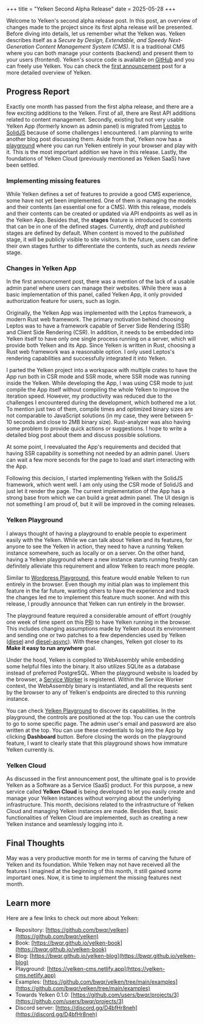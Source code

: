 +++
title = "Yelken Second Alpha Release"
date = 2025-05-28
+++

Welcome to Yelken's second alpha release post.
In this post, an overview of changes made to the project since its first alpha release will be presented.
Before diving into details, let us remember what the Yelken was.
Yelken describes itself as a *Secure by Design, Extendable, and Speedy Next-Generation Content Management System (CMS)*.
It is a traditional CMS where you can both manage your contents (backend) and present them to your users (frontend).
Yelken's source code is available on [GitHub](https://github.com/bwqr/yelken) and you can freely use Yelken.
You can check the [first announcement](/first-announcement/) post for a more detailed overview of Yelken.

## Progress Report

Exactly one month has passed from the first alpha release, and there are a few exciting additions to the Yelken.
First of all, there are Rest API additions related to content management.
Secondly, existing but not very usable Yelken App (formerly known as admin panel) is migrated from [Leptos](https://leptos.dev/) to [SolidJS](https://www.solidjs.com/) because of some challenges I encountered.
I am planning to write another blog post discussing them.
Aside from that, Yelken now has a [playground](https://yelken-cms.netlify.app) where you can run Yelken entirely in your browser and play with it.
This is the most important addition we have in this release.
Lastly, the foundations of Yelken Cloud (previously mentioned as Yelken SaaS) have been settled.

### Implementing missing features
While Yelken defines a set of features to provide a good CMS experience, some have not yet been implemented.
One of them is managing the models and their contents (an essential one for a CMS).
With this release, models and their contents can be created or updated via API endpoints as well as in the Yelken App.
Besides that, the **stages** feature is introduced to contents that can be in one of the defined stages.
Currently, *draft* and *published* stages are defined by default.
When content is moved to the *published* stage, it will be publicly visible to site visitors.
In the future, users can define their own stages further to differentiate the contents, such as *needs review* stage.

### Changes in Yelken App
In the first announcement post, there was a mention of the lack of a usable admin panel where users can manage their websites.
While there was a basic implementation of this panel, called Yelken App, it only provided authorization feature for users, such as login.

Originally, the Yelken App was implemented with the Leptos framework, a modern Rust web framework.
The primary motivation behind choosing Leptos was to have a framework capable of Server Side Rendering (SSR) and Client Side Rendering (CSR).
In addition, it needs to be embedded into Yelken itself to have only one single process running on a server, which will provide both Yelken and its App.
Since Yelken is written in Rust, choosing a Rust web framework was a reasonable option.
I only used Leptos's rendering capabilities and successfully integrated it into Yelken.

I parted the Yelken project into a workspace with multiple crates to have the App run both in CSR mode and SSR mode, where SSR mode was running inside the Yelken.
While developing the App, I was using CSR mode to just compile the App itself without compiling the whole Yelken to improve the iteration speed.
However, my productivity was reduced due to the challenges I encountered during the development, which bothered me a lot.
To mention just two of them, compile times and optimized binary sizes are not comparable to JavaScript solutions (in my case, they were between 5-10 seconds and close to 2MB binary size).
Rust-analyzer was also having some problem to provide quick actions or suggestions.
I hope to write a detailed blog post about them and discuss possible solutions.

At some point, I reevaluated the App's requirements and decided that having SSR capability is something not needed by an admin panel.
Users can wait a few more seconds for the page to load and start interacting with the App.

Following this decision, I started implementing Yelken with the SolidJS framework, which went well.
I am only using the CSR mode of SolidJS and just let it render the page.
The current implementation of the App has a strong base from which we can build a great admin panel.
The UI design is not something I am proud of, but it will be improved in the coming releases.

### Yelken Playground
I always thought of having a playground to enable people to experiment easily with the Yelken.
While we can talk about Yelken and its features, for anyone to see the Yelken in action, they need to have a running Yelken instance somewhere, such as locally or on a server.
On the other hand, having a Yelken playground where a new instance starts running freshly can definitely alleviate this requirement and allow Yelken to reach more people.

Similar to [Wordpress Playground](https://wordpress.org/playground/), this feature would enable Yelken to run entirely in the browser.
Even though my initial plan was to implement this feature in the far future, wanting others to have the experience and track the changes led me to implement this feature much sooner.
And with this release, I proudly announce that Yelken can run entirely in the browser.

The playground feature required a considerable amount of effort (roughly one week of time spent on this [PR](https://github.com/bwqr/yelken/pull/18)) to have Yelken running in the browser.
This includes changing assumptions made by Yelken about its environment and sending one or two patches to a few dependencies used by Yelken ([diesel](https://github.com/diesel-rs/diesel/pull/4616/files) and [diesel-async](https://github.com/weiznich/diesel_async/pull/236)).
With these changes, Yelken got closer to its **Make it easy to run anywhere** goal.

Under the hood, Yelken is compiled to WebAssembly while embedding some helpful files into the binary.
It also utilizes SQLite as a database instead of preferred PostgreSQL.
When the playground website is loaded by the browser, a [Service Worker](https://developer.mozilla.org/en-US/docs/Web/API/Service_Worker_API) is registered.
Within the Service Worker context, the WebAssembly binary is instantiated, and all the requests sent by the browser to any of Yelken's endpoints are directed to this running instance.

You can check [Yelken Playground](https://yelken-cms.netlify.app) to discover its capabilities.
In the playground, the controls are positioned at the top. You can use the controls to go to some specific page.
The admin user's email and password are also written at the top. You can use these credentials to log into the App by clicking **Dashboard** button.
Before closing the words on the playground feature, I want to clearly state that this playground shows how immature Yelken currently is.

### Yelken Cloud
As discussed in the first announcement post, the ultimate goal is to provide Yelken as a Software as a Service (SaaS) product.
For this purpose, a new service called **Yelken Cloud** is being developed to let you easily create and manage your Yelken instances without worrying about the underlying infrastructure.
This month, decisions related to the infrastructure of Yelken Cloud and managing Yelken instances are made.
Besides that, basic functionalities of Yelken Cloud are implemented, such as creating a new Yelken instance and seamlessly logging into it.

## Final Thoughts
May was a very productive month for me in terms of carving the future of Yelken and its foundation.
While Yelken may not have received all the features I imagined at the beginning of this month, it still gained some important ones.
Now, it is time to implement the missing features next month.

## Learn more
Here are a few links to check out more about Yelken:

* Repository: [https://github.com/bwqr/yelken](https://github.com/bwqr/yelken)
* Book: [https://bwqr.github.io/yelken-book](https://bwqr.github.io/yelken-book)
* Blog: [https://bwqr.github.io/yelken-blog](https://bwqr.github.io/yelken-blog)
* Playground: [https://yelken-cms.netlify.app](https://yelken-cms.netlify.app)
* Examples: [https://github.com/bwqr/yelken/tree/main/examples](https://github.com/bwqr/yelken/tree/main/examples)
* Towards Yelken 0.1.0: [https://github.com/users/bwqr/projects/3](https://github.com/users/bwqr/projects/3)
* Discord server: [https://discord.gg/D4bfHr8neh](https://discord.gg/D4bfHr8neh)
